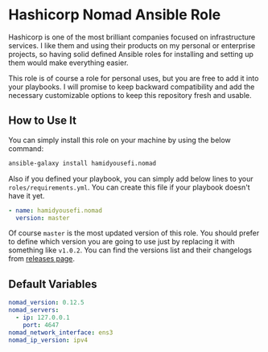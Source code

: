 # Hashicorp Nomad Ansible Role
Hashicorp is one of the most brilliant companies focused on infrastructure services. I like them and using their
products on my personal or enterprise projects, so having solid defined Ansible roles for installing
and setting up them would make everything easier.

This role is of course a role for personal uses, but you are free to add it into your
playbooks. I will promise to keep backward compatibility and add the necessary
customizable options to keep this repository fresh and usable.

## How to Use It
You can simply install this role on your machine by using the below command:
```bash
ansible-galaxy install hamidyousefi.nomad
```
Also if you defined your playbook, you can simply add below lines to your `roles/requirements.yml`.
You can create this file if your playbook doesn't have it yet.
```yaml
- name: hamidyousefi.nomad
  version: master
```
Of course `master` is the most updated version of this role. You should prefer to 
define which version you are going to use just by replacing it with something like `v1.0.2`.
You can find the versions list and their changelogs from [releases page](https://github.com/hamidyousefi/ansible-nomad/releases).

## Default Variables
```yaml
nomad_version: 0.12.5
nomad_servers:
  - ip: 127.0.0.1
    port: 4647
nomad_network_interface: ens3
nomad_ip_version: ipv4
```
